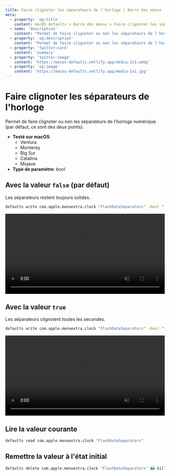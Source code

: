 ```yaml
---
title: Faire clignoter les séparateurs de l'horloge | Barre des menus
meta:
  - property: 'og:title'
    content: macOS defaults > Barre des menus > Faire clignoter les séparateurs de l'horloge
  - name: 'description'
    content: "Permet de faire clignoter ou non les séparateurs de l'horloge numérique (par défaut, ce sont des deux points)."
  - property: 'og:description'
    content: "Permet de faire clignoter ou non les séparateurs de l'horloge numérique (par défaut, ce sont des deux points)."
  - property: 'twitter:card'
    content: 'summary'
  - property: 'twitter:image'
    content: 'https://macos-defaults.netlify.app/media-1x1.webp'
  - property: 'og:image'
    content: 'https://macos-defaults.netlify.app/media-1x1.jpg'
---
```


# Faire clignoter les séparateurs de l'horloge

Permet de faire clignoter ou non les séparateurs de l'horloge numérique (par défaut, ce sont des deux points).

<!-- break lists -->

- **Testé sur macOS**:
  - Ventura
  - Monterey
  - Big Sur
  - Catalina
  - Mojave
- **Type de paramètre**: bool

## Avec la valeur `false` (par défaut)

Les séparateurs restent toujours solides.

```bash
defaults write com.apple.menuextra.clock "FlashDateSeparators" -bool "false" && killall SystemUIServer
```

<video autoplay loop muted playsinline width="727" height="40" style="max-width: 100%; height: auto">
  <source src="../../menubar/images/FlashDateSeparators/false.mp4" type="video/mp4">
  Exemple avec la valeur false
</video>

## Avec la valeur `true`

Les séparateurs clignotent toutes les secondes.

```bash
defaults write com.apple.menuextra.clock "FlashDateSeparators" -bool "true" && killall SystemUIServer
```

<video autoplay loop muted playsinline width="727" height="40" style="max-width: 100%; height: auto">
  <source src="../../menubar/images/FlashDateSeparators/true.mp4" type="video/mp4">
  Exemple avec la valeur true
</video>

## Lire la valeur courante

```bash
defaults read com.apple.menuextra.clock "FlashDateSeparators"
```

## Remettre la valeur à l'état initial

```bash
defaults delete com.apple.menuextra.clock "FlashDateSeparators" && killall SystemUIServer
```
